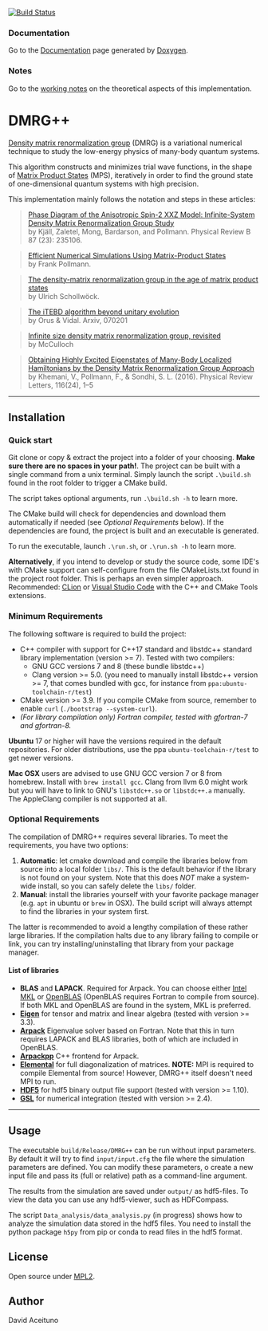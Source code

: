  [![Build Status](https://travis-ci.org/DavidAce/DMRG.svg?branch=master)](https://travis-ci.org/DavidAce/DMRG)
 
 ### Documentation
 Go to the [Documentation](https://davidace.github.io/DMRG/) page generated by [Doxygen](http://www.stack.nl/~dimitri/doxygen/).

 ### Notes
 Go to the [working notes](https://github.com/DavidAce/Notebooks/blob/master/DMRG%2B%2B/DMRG%2B%2B.pdf) on the theoretical aspects of this implementation.

 # DMRG++ 
  [Density matrix renormalization group](https://en.wikipedia.org/wiki/Density_matrix_renormalization_group) (DMRG) is a variational numerical technique to study the low-energy physics of many-body quantum systems.

  This algorithm constructs and minimizes trial wave functions, in the shape of [Matrix Product States](https://en.wikipedia.org/wiki/Matrix_product_state) (MPS), iteratively in order to find the ground state of one-dimensional quantum systems with high precision.

  This implementation mainly follows the notation and steps in these articles:

  > [Phase Diagram of the Anisotropic Spin-2 XXZ Model: Infinite-System Density Matrix Renormalization Group Study](https://arxiv.org/abs/1212.6255)<br>
  > by Kjäll, Zaletel, Mong, Bardarson, and Pollmann. Physical Review B 87 (23): 235106. <br>

  > [Efficient Numerical Simulations Using Matrix-Product States](http://quantumtensor.pks.mpg.de/wp-content/uploads/2016/06/notes_1.pdf)<br>
  > by Frank Pollmann. <br>

  > [The density-matrix renormalization group in the age of matrix product states](https://arxiv.org/abs/1008.3477)<br>
  > by Ulrich Schollwöck. <br>
  
  > [The iTEBD algorithm beyond unitary evolution](https://doi.org/10.1103/PhysRevB.78.155117)<br>
  > by Orus & Vidal. Arxiv, 070201 <br>

  > [Infinite size density matrix renormalization group, revisited](http://arxiv.org/abs/0804.2509)<br>
  > by McCulloch <br>

  > [Obtaining Highly Excited Eigenstates of Many-Body Localized Hamiltonians by the Density Matrix Renormalization Group Approach](https://doi.org/10.1103/PhysRevLett.116.247204)<br>
  > by Khemani, V., Pollmann, F., & Sondhi, S. L. (2016).
  > Physical Review Letters, 116(24), 1–5


---
## Installation
### Quick start
Git clone or copy & extract the project into a folder of your choosing.
**Make sure there are no spaces in your path!**.
The project can be built with a single command from a unix terminal. 
Simply launch the script `.\build.sh` found in the root folder to trigger a CMake build.

The script takes optional arguments, run `.\build.sh -h` to learn more.

The CMake build will check for dependencies and download them automatically if needed (see *Optional Requirements* below).
If the dependencies are found, the project is built and an executable is generated.

To run the executable, launch `.\run.sh`, or  `.\run.sh -h` to learn more. 



**Alternatively**, if you intend to develop or study the source code, some IDE's with CMake support can self-configure from the file CMakeLists.txt found in the project root folder. This
is perhaps an even simpler approach. Recommended: [CLion](https://www.jetbrains.com/clion/download) or [Visual Studio Code](https://code.visualstudio.com/) with the C++ and CMake Tools extensions.


### Minimum Requirements
The following software is required to build the project:
 - C++ compiler with support for C++17 standard and libstdc++ standard library implementation  (version >= 7). Tested with two compilers:
    - GNU GCC versions 7 and 8 (these bundle libstdc++)
    - Clang version >= 5.0. (you need to manually install libstdc++ version >= 7, that comes bundled with gcc, for instance from `ppa:ubuntu-toolchain-r/test`)
 - CMake version >= 3.9. If you compile CMake from source, remember to enable `curl` (`./bootstrap --system-curl`). 
 - *(For library compilation only) Fortran compiler, tested with gfortran-7 and gfortran-8.*
 
**Ubuntu** 17 or higher will have the versions required in the default repositories. For older distributions, use the ppa `ubuntu-toolchain-r/test` to get newer versions.

**Mac OSX** users are advised to use GNU GCC version 7 or 8 from homebrew. Install with `brew install gcc`. Clang from llvm 6.0 might work but you will have to link to GNU's `libstdc++.so` or `libstdc++.a` manually. The AppleClang compiler is not supported at all. 


### Optional Requirements
The compilation of DMRG++ requires several libraries. To meet the requirements, you have two options:

  1. **Automatic**: let cmake download and compile the libraries below from source into a local folder `libs/`. This is the default behavior if the library is not found on your system. Note that this does *NOT* make a system-wide install, so you can safely delete the `libs/` folder.
  2. **Manual**: install the libraries yourself with your favorite package manager (e.g. `apt` in ubuntu or `brew` in OSX). The build script will always attempt to find the libraries in your system first.
 
 The latter is recommended to avoid a lengthy compilation of these rather large libraries. If the compilation halts due to any library failing to compile or link, you can try installing/uninstalling that library from your package manager.
 
 #### List of libraries
 
 - **BLAS** and **LAPACK**. Required for Arpack. You can choose either [Intel MKL](https://software.intel.com/en-us/mkl) or [OpenBLAS](https://github.com/xianyi/OpenBLAS) (OpenBLAS requires Fortran to compile from source). If both MKL and OpenBLAS are found in the system, MKL is preferred.
 - [**Eigen**](http://eigen.tuxfamily.org) for tensor and matrix and linear algebra (tested with version >= 3.3).
 - [**Arpack**](https://github.com/opencollab/arpack-ng) Eigenvalue solver based on Fortran. Note that this in turn requires LAPACK and BLAS libraries, both of which are included in OpenBLAS.
 - [**Arpackpp**](https://github.com/m-reuter/eigsolver_properties) C++ frontend for Arpack.
 - [**Elemental**](http://libelemental.org/) for full diagonalization of matrices. **NOTE:** MPI is required to compile Elemental from source! However, DMRG++ itself doesn't need MPI to run.
 - [**HDF5**](https://support.hdfgroup.org/HDF5/) for hdf5 binary output file support (tested with version >= 1.10).
 - [**GSL**](https://www.gnu.org/software/gsl/) for numerical integration (tested with version >= 2.4).

---

 
## Usage

The executable `build/Release/DMRG++` can be run without input parameters. By default it will try to find `input/input.cfg` the file
where the simulation parameters are defined. You can modify these parameters, o create a new input file and pass its (full or relative) path as a command-line argument.

The results from the simulation are saved under `output/` as hdf5-files. To view the data you can use any hdf5-viewer, such as HDFCompass.

The script `Data_analysis/data_analysis.py` (in progress) shows how to analyze the simulation data stored in the hdf5 files. You need to install the python package
`h5py` from pip or conda to read files in the hdf5 format. 

## License
Open source under [MPL2](https://www.mozilla.org/MPL/2.0/).

## Author
David Aceituno